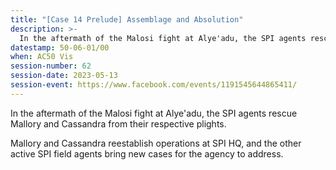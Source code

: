```yaml
---
title: "[Case 14 Prelude] Assemblage and Absolution"
description: >-
  In the aftermath of the Malosi fight at Alye'adu, the SPI agents rescue Mallory and Cassandra from their respective plights.
datestamp: 50-06-01/00
when: AC50 Vis
session-number: 62
session-date: 2023-05-13
session-event: https://www.facebook.com/events/1191545644865411/
---
```


In the aftermath of the Malosi fight at Alye'adu, the SPI agents rescue Mallory and Cassandra from their respective plights.

Mallory and Cassandra reestablish operations at SPI HQ, and the other active SPI field agents bring new cases for the agency to address.
